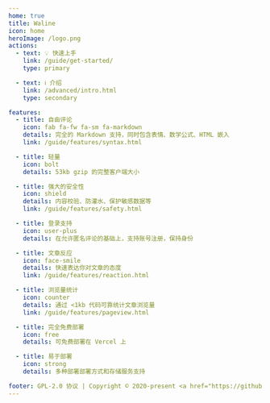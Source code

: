```yaml
---
home: true
title: Waline
icon: home
heroImage: /logo.png
actions:
  - text: 💡 快速上手
    link: /guide/get-started/
    type: primary

  - text: ℹ️ 介绍
    link: /advanced/intro.html
    type: secondary

features:
  - title: 自由评论
    icon: fab fa-fw fa-sm fa-markdown
    details: 完全的 Markdown 支持，同时包含表情、数学公式、HTML 嵌入
    link: /guide/features/syntax.html

  - title: 轻量
    icon: bolt
    details: 53kb gzip 的完整客户端大小

  - title: 强大的安全性
    icon: shield
    details: 内容校验、防灌水、保护敏感数据等
    link: /guide/features/safety.html

  - title: 登录支持
    icon: user-plus
    details: 在允许匿名评论的基础上，支持账号注册，保持身份

  - title: 文章反应
    icon: face-smile
    details: 快速表达你对文章的态度
    link: /guide/features/reaction.html

  - title: 浏览量统计
    icon: counter
    details: 通过 <1kb 代码可靠统计文章浏览量
    link: /guide/features/pageview.html

  - title: 完全免费部署
    icon: free
    details: 可免费部署在 Vercel 上

  - title: 易于部署
    icon: strong
    details: 多种部署部署方式和存储服务支持

footer: GPL-2.0 协议 | Copyright © 2020-present <a href="https://github.com/lizheming" rel="noopener noreferrer " target="_blank">lizheming</a> | 主题使用 <a href="https://vuepress-theme-hope.github.io/v2/zh/" rel="noopener noreferrer " target="_blank">vuepress-theme-hope</a>
---
```

